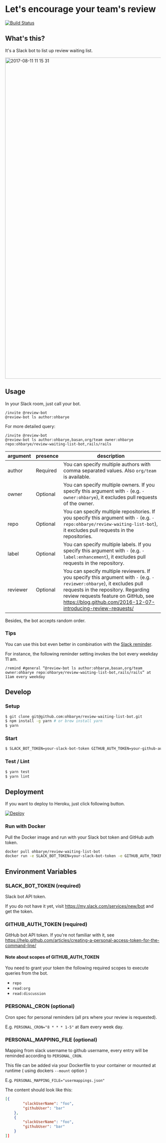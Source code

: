 # Let's encourage your team's review

[![Build Status](https://travis-ci.org/ohbarye/review-waiting-list-bot.svg?branch=master)](https://travis-ci.org/ohbarye/review-waiting-list-bot)

## What's this?

It's a Slack bot to list up review waiting list.

<img width="1035" alt="2017-08-11 11 15 31" src="https://user-images.githubusercontent.com/1811616/29199753-659fd0e2-7e8a-11e7-8435-99daa8c0b233.png">


## Usage

In your Slack room, just call your bot.

```
/invite @review-bot
@review-bot ls author:ohbarye
```

For more detailed query:

```
/invite @review-bot
@review-bot ls author:ohbarye,basan,org/team owner:ohbarye repo:ohbarye/review-waiting-list-bot,rails/rails
```

argument | presence | description
--- | --- | ---
author | Required | You can specify multiple authors with comma separated values. Also `org/team` is available.
owner | Optional | You can specify multiple owners. If you specify this argument with `-` (e.g. `-owner:ohbarye`), it excludes pull requests of the owner.
repo | Optional | You can specify multiple repositories. If you specify this argument with `-` (e.g. `-repo:ohbarye/review-waiting-list-bot`), it excludes pull requests in the repositories.
label | Optional | You can specify multiple labels. If you specify this argument with `-` (e.g. `-label:enhancement`), it excludes pull requests in the repository.
reviewer | Optional | You can specify multiple reviewers. If you specify this argument with `-` (e.g. `-reviewer:ohbarye`), it excludes pull requests in the repository. Regarding review requests feature on GitHub, see https://blog.github.com/2016-12-07-introducing-review-requests/

Besides, the bot accepts random order.

### Tips

You can use this bot even better in combination with the [Slack reminder](https://get.slack.help/hc/en-us/articles/208423427-Set-a-reminder).

For instance, the following reminder setting invokes the bot every weekday 11 am.

```
/remind #general “@review-bot ls author:ohbarye,basan,org/team owner:ohbarye repo:ohbarye/review-waiting-list-bot,rails/rails” at 11am every weekday
```

## Develop

### Setup

```sh
$ git clone git@github.com:ohbarye/review-waiting-list-bot.git
$ npm install -g yarn # or brew install yarn
$ yarn
```

### Start

```sh
$ SLACK_BOT_TOKEN=your-slack-bot-token GITHUB_AUTH_TOKEN=your-github-auth-token yarn start
```

### Test / Lint

```sh
$ yarn test
$ yarn lint
```

## Deployment

If you want to deploy to Heroku, just click following button.

[![Deploy](https://www.herokucdn.com/deploy/button.svg)](https://heroku.com/deploy)

### Run with Docker

Pull the Docker image and run with your Slack bot token and GitHub auth token.

```sh
docker pull ohbarye/review-waiting-list-bot
docker run -e SLACK_BOT_TOKEN=your-slack-bot-token -e GITHUB_AUTH_TOKEN=your-github-auth-token ohbarye/review-waiting-list-bot
```

## Environment Variables

### SLACK_BOT_TOKEN (required)

Slack bot API token.

If you do not have it yet, visit https://my.slack.com/services/new/bot and get the token.


### GITHUB_AUTH_TOKEN (required)

GitHub bot API token.
If you're not familiar with it, see https://help.github.com/articles/creating-a-personal-access-token-for-the-command-line/

#### Note about scopes of GITHUB_AUTH_TOKEN

You need to grant your token the following required scopes to execute queries from the bot.

- `repo`
- `read:org`
- `read:discussion`

### PERSONAL_CRON (optional)

Cron spec for personal reminders (all prs where your review is requested).

E.g. `PERSONAL_CRON="8 * * * 1-5"` at 8am every week day.

### PERSONAL_MAPPING_FILE (optional)

Mapping from slack username to github username, every entry will be reminded according to `PERSONAL_CRON`.

This file can be added via your Dockerfile to your container or mounted at runtime ( using dockers `--mount` option )

E.g. `PERSONAL_MAPPING_FILE="usermappings.json"`

The content should look like this:
```json
[{
        "slackUserName": "foo",
        "githubUser": "bar"
    },
    {
        "slackUserName": "foo",
        "githubUser": "bar"
    }
]]
```